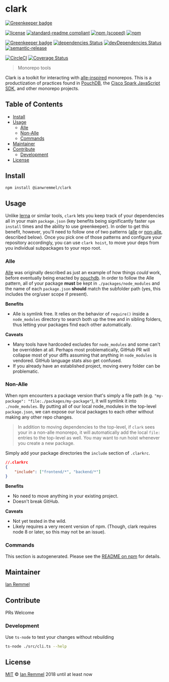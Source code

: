 # clark

[![Greenkeeper badge](https://badges.greenkeeper.io/ianwremmel/clark.svg?token=42b42c90636529800fa4f28c6cb8fa617b6bfa4a45ccf892c6c5a3128b7fd4c8&ts=1521139102309)](https://greenkeeper.io/)

<!-- THIS FILE WAS GENERATED BY @ianwremmel/proj. PLEASE DO NOT REMOVE ANY COMMENTS THAT BEGING WITH "PROJ" -->

<!-- (optional) Put banner here -->

<!-- PROJ: Badges Start -->

[![license](https://img.shields.io/github/license/ianwremmel/clark.svg)](https://github.com/ianwremmel/clark/blob/master/LICENSE)
[![standard-readme compliant](https://img.shields.io/badge/readme%20style-standard-brightgreen.svg?style=flat-square)](https://github.com/RichardLitt/standard-readme)
[![npm (scoped)](https://img.shields.io/npm/v/@ianwremmel/clark.svg)](https://www.npmjs.com/package/@ianwremmel/clark)
[![npm](https://img.shields.io/npm/dm/@ianwremmel/clark.svg)](https://www.npmjs.com/package/@ianwremmel/clark)

[![Greenkeeper badge](https://badges.greenkeeper.io/ianwremmel/clark.svg)](https://greenkeeper.io/)
[![dependencies Status](https://david-dm.org/ianwremmel/clark/status.svg)](https://david-dm.org/ianwremmel/clark)
[![devDependencies Status](https://david-dm.org/ianwremmel/clark/dev-status.svg)](https://david-dm.org/ianwremmel/clark?type=dev)
[![semantic-release](https://img.shields.io/badge/%20%20%F0%9F%93%A6%F0%9F%9A%80-semantic--release-e10079.svg)](https://github.com/semantic-release/semantic-release)

[![CircleCI](https://circleci.com/gh/ianwremmel/clark.svg?style=svg)](https://circleci.com/gh/ianwremmel/clark)
[![Coverage Status](https://coveralls.io/repos/github/ianwremmel/clark/badge.svg?branch=master)](https://coveralls.io/github/ianwremmel/clark?branch=master)

<!-- PROJ: Badges End -->

> Monorepo tools

Clark is a toolkit for interacting with [alle-inspired](https://github.com/boennemann/alle) monorepos. This is a productization of practices found in [PouchDB](https://github.com/pouchdb/pouchdb), the [Cisco Spark JavaScript SDK](https://github.com/ciscospark/spark-js-sdk), and other monorepo projects.

## Table of Contents

*   [Install](#install)
*   [Usage](#usage)
    *   [Alle](#alle)
    *   [Non-Alle](#non-alle)
    *   [Commands](#commands)
*   [Maintainer](#maintainer)
*   [Contribute](#contribute)
    *   [Development](#development)
*   [License](#license)

## Install

```bash
npm install @ianwremmel/clark
```

## Usage

Unlike [lerna](https://lernajs.io/) or similar tools, `clark` lets you keep track of your dependencies all in your main `package.json` (key benefits being significantly faster `npm install` times and the ability to use greenkeeper). In order to get this benefit, however, you'll need to follow one of two patterns ([alle](#alle) or [non-alle](#non-alle), described below). Once you pick one of those patterns and configure your repository accordingly, you can use `clark hoist`, to move your deps from you individual subpackages to your repo root.

### Alle

[Alle](https://github.com/boennemann/alle) was originally described as just an example of how things _could_ work, before eventually being enacted by [pouchdb](). In order to follow the Alle pattern, all of your package **must** be kept in `./packages/node_modules` and the name of each `package.json` **should** match the subfolder path (yes, this includes the org/user scope if present).

**Benefits**

*   Alle is symlink free. It relies on the behavior of `require()` inside a `node_modules` directory to search both up the tree and in sibling folders, thus letting your packages find each other automatically.

**Caveats**

*   Many tools have hardcoded excludes for `node_modules` and some can't be overridden at all. Perhaps most problematically, GitHub PR will collapse most of your diffs assuming that anything in `node_modules` is vendored. GitHub language stats also get confused.
*   If you already have an established project, moving every folder can be problematic.

### Non-Alle

When npm encounters a package version that's simply a file path (e.g. `"my-package": "file:./packages/my-package"`), it will symlink it into `./node_modules`. By putting all of our local node_modules in the top-level `package.json`, we can expose our local packages to each other without making any other repo changes.

> In addition to moving dependencies to the top-level, if `clark` sees your in a non-alle monorepo, it will automatically add the local `file:` entries to the top-level as well. You may want to run hoist whenever you create a new package.

Simply add your package directories the `include` section of `.clarkrc`.

```json
//.clarkrc
{
    "include": ["frontend/*", "backend/*"]
}
```

**Benefits**

*   No need to move anything in your existing project.
*   Doesn't break GitHub.

**Caveats**

*   Not yet tested in the wild.
*   Likely requires a very recent version of npm. (Though, clark requires node 8 or later, so this may not be an issue).

### Commands

<!-- commands -->

This section is autogenerated. Please see the [README on npm](https://www.npmjs.com/package/@ianwremmel/clark) for details.

<!-- commandsstop -->

## Maintainer

[Ian Remmel](https://github.com/ianwremmel)

## Contribute

PRs Welcome

### Development

Use `ts-node` to test your changes without rebuilding

```bash
ts-node ./src/cli.ts --help
```

## License

[MIT](LICENSE) &copy; [Ian Remmel](https://github.com/ianwremmel) 2018 until at least now
